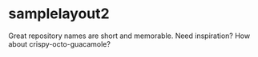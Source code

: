 # samplelayout2
 Great repository names are short and memorable. Need inspiration? How about crispy-octo-guacamole? 
